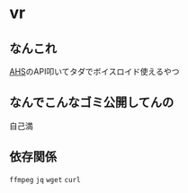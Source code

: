 # vr

## なんこれ
[AHS](https://www.ah-soft.com/)のAPI叩いてタダでボイスロイド使えるやつ
## なんでこんなゴミ公開してんの
自己満
## 依存関係
`ffmpeg` `jq` `wget` `curl`
